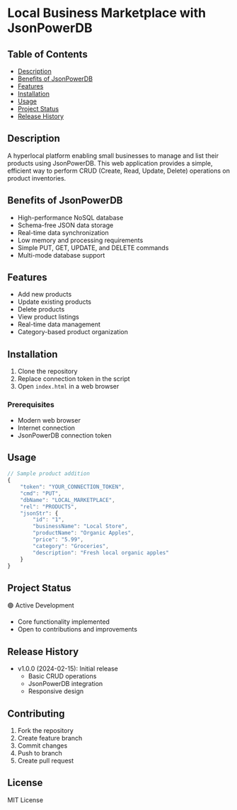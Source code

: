 # Local Business Marketplace with JsonPowerDB

## Table of Contents
- [Description](#description)
- [Benefits of JsonPowerDB](#benefits-of-jsonpowerdb)
- [Features](#features)
- [Installation](#installation)
- [Usage](#usage)
- [Project Status](#project-status)
- [Release History](#release-history)

## Description
A hyperlocal platform enabling small businesses to manage and list their products using JsonPowerDB. This web application provides a simple, efficient way to perform CRUD (Create, Read, Update, Delete) operations on product inventories.

## Benefits of JsonPowerDB
- High-performance NoSQL database
- Schema-free JSON data storage
- Real-time data synchronization
- Low memory and processing requirements
- Simple PUT, GET, UPDATE, and DELETE commands
- Multi-mode database support

## Features
- Add new products
- Update existing products
- Delete products
- View product listings
- Real-time data management
- Category-based product organization

## Installation
1. Clone the repository
2. Replace connection token in the script
3. Open `index.html` in a web browser

### Prerequisites
- Modern web browser
- Internet connection
- JsonPowerDB connection token

## Usage
```javascript
// Sample product addition
{
    "token": "YOUR_CONNECTION_TOKEN",
    "cmd": "PUT",
    "dbName": "LOCAL_MARKETPLACE",
    "rel": "PRODUCTS",
    "jsonStr": {
        "id": "1",
        "businessName": "Local Store",
        "productName": "Organic Apples",
        "price": "5.99",
        "category": "Groceries",
        "description": "Fresh local organic apples"
    }
}
```

## Project Status
🟢 Active Development
- Core functionality implemented
- Open to contributions and improvements

## Release History
- v1.0.0 (2024-02-15): Initial release
  * Basic CRUD operations
  * JsonPowerDB integration
  * Responsive design

## Contributing
1. Fork the repository
2. Create feature branch
3. Commit changes
4. Push to branch
5. Create pull request

## License
MIT License